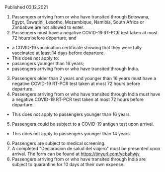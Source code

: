 Published 03.12.2021
1. Passengers arriving from or who have transited through Botswana, Egypt, Eswatini, Lesotho, Mozambique, Namibia, South Africa or Zimbabwe are not allowed to enter.
2. Passengers must have a negative COVID-19 RT-PCR test taken at most 72 hours before departure; and
- a COVID-19 vaccination certificate showing that they were fully vaccinated at least 14 days before departure.
- This does not apply to:
- passengers younger than 16 years;
- passengers arriving from or who have transited through India.
3. Passengers older than 2 years and younger than 16 years must have a negative COVID-19 RT-PCR test taken at most 72 hours before departure.
4. Passengers arriving from or who have transited through India must have a negative COVID-19 RT-PCR test taken at most 72 hours before departure.
- This does not apply to passengers younger than 16 years.
5. Passengers could be subject to a COVID-19 antigen test upon arrival.
- This does not apply to passengers younger than 14 years.
6. Passengers are subject to medical screening.
7. A completed "Declaracion de salud del viajero" must be presented upon arrival. The form can be found at <a href="https://tinyurl.com/ycbahwjv">https://tinyurl.com/ycbahwjv</a>
8. Passengers arriving from or who have transited through India are subject to quarantine for 10 days at their own expense.